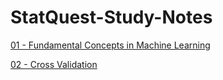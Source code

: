 # StatQuest-Study-Notes

[01 - Fundamental Concepts in Machine Learning](https://github.com/yangshiteng/StatQuest-Study-Notes/blob/main/01%20-%20Fundamental%20Concepts%20in%20Machine%20Learning.md)

[02 - Cross Validation](https://github.com/yangshiteng/StatQuest-Study-Notes/blob/main/02%20-%20Cross%20Validation.md)

